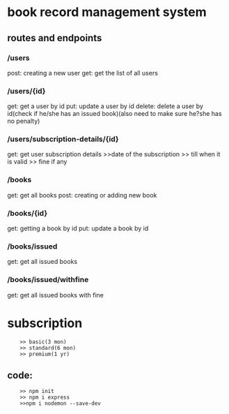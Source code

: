 # book record management system

## routes and endpoints
### /users
post: creating a new user
get: get the list of all users

### /users/{id}
get: get a user by id
put: update a user by id
delete: delete a user by id(check if he/she has an issued book)(also need to make sure he?she has no penalty)

### /users/subscription-details/{id}
get: get user subscription details
        >>date of the subscription
        >> till when it is valid
        >> fine if any
### /books
get: get all books
post: creating or adding new book

### /books/{id}
get: getting a book by id
put: update a book by id

### /books/issued
get: get all issued books

### /books/issued/withfine
get: get all issued books with fine

# subscription
        >> basic(3 mon)
        >> standard(6 mon)
        >> premium(1 yr)

## code:
        >> npm init
        >> npm i express
        >>npm i nodemon --save-dev

        
